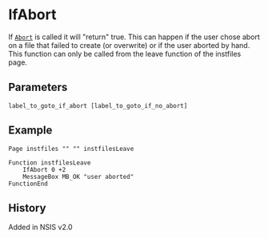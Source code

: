 # IfAbort

If [`Abort`][1] is called it will "return" true. This can happen if the user chose abort on a file that failed to create (or overwrite) or if the user aborted by hand. This function can only be called from the leave function of the instfiles page.

## Parameters

    label_to_goto_if_abort [label_to_goto_if_no_abort]

## Example

    Page instfiles "" "" instfilesLeave
     
    Function instfilesLeave
        IfAbort 0 +2
        MessageBox MB_OK "user aborted"
    FunctionEnd

## History

Added in NSIS v2.0

[1]: Abort.md
